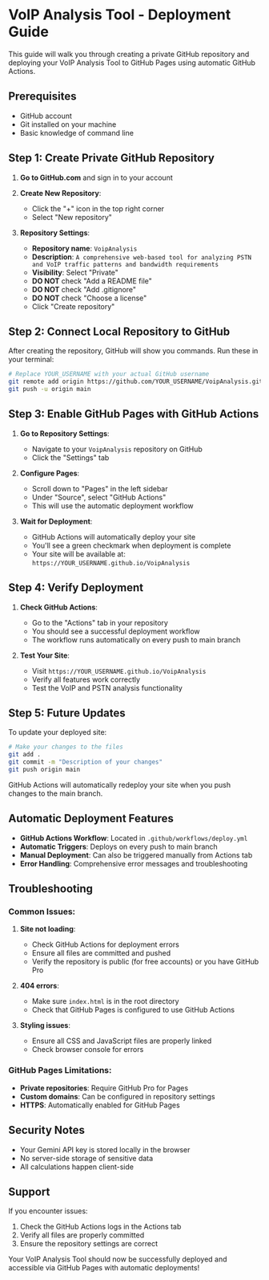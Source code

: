 # VoIP Analysis Tool - Deployment Guide

This guide will walk you through creating a private GitHub repository and deploying your VoIP Analysis Tool to GitHub Pages using automatic GitHub Actions.

## Prerequisites

- GitHub account
- Git installed on your machine
- Basic knowledge of command line

## Step 1: Create Private GitHub Repository

1. **Go to GitHub.com** and sign in to your account

2. **Create New Repository**:
   - Click the "+" icon in the top right corner
   - Select "New repository"

3. **Repository Settings**:
   - **Repository name**: `VoipAnalysis`
   - **Description**: `A comprehensive web-based tool for analyzing PSTN and VoIP traffic patterns and bandwidth requirements`
   - **Visibility**: Select "Private"
   - **DO NOT** check "Add a README file"
   - **DO NOT** check "Add .gitignore"
   - **DO NOT** check "Choose a license"
   - Click "Create repository"

## Step 2: Connect Local Repository to GitHub

After creating the repository, GitHub will show you commands. Run these in your terminal:

```bash
# Replace YOUR_USERNAME with your actual GitHub username
git remote add origin https://github.com/YOUR_USERNAME/VoipAnalysis.git
git push -u origin main
```

## Step 3: Enable GitHub Pages with GitHub Actions

1. **Go to Repository Settings**:
   - Navigate to your `VoipAnalysis` repository on GitHub
   - Click the "Settings" tab

2. **Configure Pages**:
   - Scroll down to "Pages" in the left sidebar
   - Under "Source", select "GitHub Actions"
   - This will use the automatic deployment workflow

3. **Wait for Deployment**:
   - GitHub Actions will automatically deploy your site
   - You'll see a green checkmark when deployment is complete
   - Your site will be available at: `https://YOUR_USERNAME.github.io/VoipAnalysis`

## Step 4: Verify Deployment

1. **Check GitHub Actions**:
   - Go to the "Actions" tab in your repository
   - You should see a successful deployment workflow
   - The workflow runs automatically on every push to main branch

2. **Test Your Site**:
   - Visit `https://YOUR_USERNAME.github.io/VoipAnalysis`
   - Verify all features work correctly
   - Test the VoIP and PSTN analysis functionality

## Step 5: Future Updates

To update your deployed site:

```bash
# Make your changes to the files
git add .
git commit -m "Description of your changes"
git push origin main
```

GitHub Actions will automatically redeploy your site when you push changes to the main branch.

## Automatic Deployment Features

- **GitHub Actions Workflow**: Located in `.github/workflows/deploy.yml`
- **Automatic Triggers**: Deploys on every push to main branch
- **Manual Deployment**: Can also be triggered manually from Actions tab
- **Error Handling**: Comprehensive error messages and troubleshooting

## Troubleshooting

### Common Issues:

1. **Site not loading**:
   - Check GitHub Actions for deployment errors
   - Ensure all files are committed and pushed
   - Verify the repository is public (for free accounts) or you have GitHub Pro

2. **404 errors**:
   - Make sure `index.html` is in the root directory
   - Check that GitHub Pages is configured to use GitHub Actions

3. **Styling issues**:
   - Ensure all CSS and JavaScript files are properly linked
   - Check browser console for errors

### GitHub Pages Limitations:

- **Private repositories**: Require GitHub Pro for Pages
- **Custom domains**: Can be configured in repository settings
- **HTTPS**: Automatically enabled for GitHub Pages

## Security Notes

- Your Gemini API key is stored locally in the browser
- No server-side storage of sensitive data
- All calculations happen client-side

## Support

If you encounter issues:
1. Check the GitHub Actions logs in the Actions tab
2. Verify all files are properly committed
3. Ensure the repository settings are correct

Your VoIP Analysis Tool should now be successfully deployed and accessible via GitHub Pages with automatic deployments! 